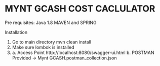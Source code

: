 # MYNT GCASH COST CACLULATOR

Pre requisites:
Java 1.8
MAVEN and SPRING

Installation 
1. Go to main directory 
    mvn clean install
2. Make sure lombok is installed 
3. 
    a. Access Point http://localhost:8080/swagger-ui.html
    b. POSTMAN Provided -> Mynt GCASH.postman_collection.json
    